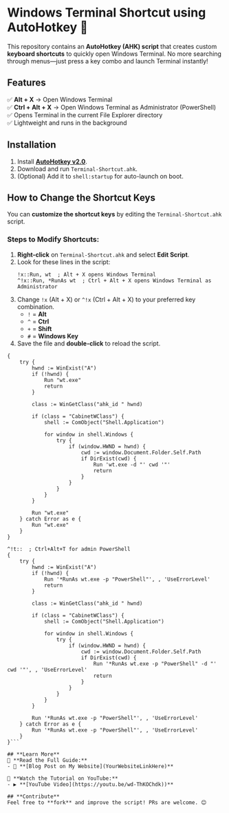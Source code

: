 # **Windows Terminal Shortcut using AutoHotkey** 🚀  

This repository contains an **AutoHotkey (AHK) script** that creates custom **keyboard shortcuts** to quickly open Windows Terminal. No more searching through menus—just press a key combo and launch Terminal instantly!  

## **Features**  
✅ **Alt + X** → Open Windows Terminal  
✅ **Ctrl + Alt + X** → Open Windows Terminal as Administrator (PowerShell)  
✅ Opens Terminal in the current File Explorer directory  
✅ Lightweight and runs in the background  

## **Installation**  
1. Install **[AutoHotkey v2.0](https://www.autohotkey.com/)**.  
2. Download and run `Terminal-Shortcut.ahk`.  
3. (Optional) Add it to `shell:startup` for auto-launch on boot.

## **How to Change the Shortcut Keys**  
You can **customize the shortcut keys** by editing the `Terminal-Shortcut.ahk` script.  

### **Steps to Modify Shortcuts:**  
1. **Right-click** on `Terminal-Shortcut.ahk` and select **Edit Script**.  
2. Look for these lines in the script:
   ```ahk
   !x::Run, wt  ; Alt + X opens Windows Terminal
   ^!x::Run, *RunAs wt  ; Ctrl + Alt + X opens Windows Terminal as Administrator
   ```
3. Change `!x` (Alt + X) or `^!x` (Ctrl + Alt + X) to your preferred key combination.  
   - `!` = **Alt**  
   - `^` = **Ctrl**  
   - `+` = **Shift**  
   - `#` = **Windows Key**  
4. Save the file and **double-click** to reload the script.

```^+t::  ; Ctrl+Shift+T for regular terminal
{
    try {
        hwnd := WinExist("A")
        if (!hwnd) {
            Run "wt.exe"
            return
        }

        class := WinGetClass("ahk_id " hwnd)
        
        if (class = "CabinetWClass") {
            shell := ComObject("Shell.Application")
            
            for window in shell.Windows {
                try {
                    if (window.HWND = hwnd) {
                        cwd := window.Document.Folder.Self.Path
                        if DirExist(cwd) {
                            Run 'wt.exe -d "' cwd '"'
                            return
                        }
                    }
                }
            }
        }
        
        Run "wt.exe"
    } catch Error as e {
        Run "wt.exe"
    }
}

^!t::  ; Ctrl+Alt+T for admin PowerShell
{
    try {
        hwnd := WinExist("A")
        if (!hwnd) {
            Run '*RunAs wt.exe -p "PowerShell"', , 'UseErrorLevel'
            return
        }

        class := WinGetClass("ahk_id " hwnd)
        
        if (class = "CabinetWClass") {
            shell := ComObject("Shell.Application")
            
            for window in shell.Windows {
                try {
                    if (window.HWND = hwnd) {
                        cwd := window.Document.Folder.Self.Path
                        if DirExist(cwd) {
                            Run '*RunAs wt.exe -p "PowerShell" -d "' cwd '"', , 'UseErrorLevel'
                            return
                        }
                    }
                }
            }
        }
        
        Run '*RunAs wt.exe -p "PowerShell"', , 'UseErrorLevel'
    } catch Error as e {
        Run '*RunAs wt.exe -p "PowerShell"', , 'UseErrorLevel'
    }
}```

## **Learn More**  
📖 **Read the Full Guide:**  
- 🔗 **[Blog Post on My Website](YourWebsiteLinkHere)**   

🎥 **Watch the Tutorial on YouTube:**  
- ▶️ **[YouTube Video](https://youtu.be/wd-ThKOChdk))**  

## **Contribute**  
Feel free to **fork** and improve the script! PRs are welcome. 😊  

